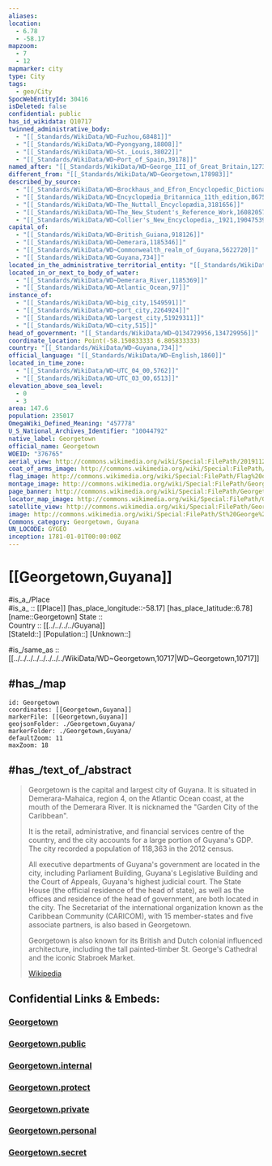 ```yaml
---
aliases:
location:
  - 6.78
  - -58.17
mapzoom:
  - 7
  - 12
mapmarker: city
type: City
tags:
  - geo/City
SpocWebEntityId: 30416
isDeleted: false
confidential: public
has_id_wikidata: Q10717
twinned_administrative_body:
  - "[[_Standards/WikiData/WD~Fuzhou,68481]]"
  - "[[_Standards/WikiData/WD~Pyongyang,18808]]"
  - "[[_Standards/WikiData/WD~St._Louis,38022]]"
  - "[[_Standards/WikiData/WD~Port_of_Spain,39178]]"
named_after: "[[_Standards/WikiData/WD~George_III_of_Great_Britain,127318]]"
different_from: "[[_Standards/WikiData/WD~Georgetown,178983]]"
described_by_source:
  - "[[_Standards/WikiData/WD~Brockhaus_and_Efron_Encyclopedic_Dictionary,602358]]"
  - "[[_Standards/WikiData/WD~Encyclopædia_Britannica_11th_edition,867541]]"
  - "[[_Standards/WikiData/WD~The_Nuttall_Encyclopædia,3181656]]"
  - "[[_Standards/WikiData/WD~The_New_Student's_Reference_Work,16082057]]"
  - "[[_Standards/WikiData/WD~Collier's_New_Encyclopedia,_1921,19047539]]"
capital_of:
  - "[[_Standards/WikiData/WD~British_Guiana,918126]]"
  - "[[_Standards/WikiData/WD~Demerara,1185346]]"
  - "[[_Standards/WikiData/WD~Commonwealth_realm_of_Guyana,5622720]]"
  - "[[_Standards/WikiData/WD~Guyana,734]]"
located_in_the_administrative_territorial_entity: "[[_Standards/WikiData/WD~Demerara_Mahaica,1185362]]"
located_in_or_next_to_body_of_water:
  - "[[_Standards/WikiData/WD~Demerara_River,1185369]]"
  - "[[_Standards/WikiData/WD~Atlantic_Ocean,97]]"
instance_of:
  - "[[_Standards/WikiData/WD~big_city,1549591]]"
  - "[[_Standards/WikiData/WD~port_city,2264924]]"
  - "[[_Standards/WikiData/WD~largest_city,51929311]]"
  - "[[_Standards/WikiData/WD~city,515]]"
head_of_government: "[[_Standards/WikiData/WD~Q134729956,134729956]]"
coordinate_location: Point(-58.150833333 6.805833333)
country: "[[_Standards/WikiData/WD~Guyana,734]]"
official_language: "[[_Standards/WikiData/WD~English,1860]]"
located_in_time_zone:
  - "[[_Standards/WikiData/WD~UTC_04_00,5762]]"
  - "[[_Standards/WikiData/WD~UTC_03_00,6513]]"
elevation_above_sea_level:
  - 0
  - 3
area: 147.6
population: 235017
OmegaWiki_Defined_Meaning: "457778"
U_S_National_Archives_Identifier: "10044792"
native_label: Georgetown
official_name: Georgetown
WOEID: "376765"
aerial_view: http://commons.wikimedia.org/wiki/Special:FilePath/20191122%20Guyana%200082%20Georgetown%20sRGB%20%2849295764796%29.jpg
coat_of_arms_image: http://commons.wikimedia.org/wiki/Special:FilePath/Coat%20of%20arms%20of%20Georgetown.png
flag_image: http://commons.wikimedia.org/wiki/Special:FilePath/Flag%20of%20Georgetown.svg
montage_image: http://commons.wikimedia.org/wiki/Special:FilePath/Georgetown%20-%20Guyana.png
page_banner: http://commons.wikimedia.org/wiki/Special:FilePath/Georgetown%20guyana%20banner.jpg
locator_map_image: http://commons.wikimedia.org/wiki/Special:FilePath/Georgetown%20Guyana%20Locator%20Map.png
satellite_view: http://commons.wikimedia.org/wiki/Special:FilePath/Georgetown%2C%20Guyana%20%28Copernicus%202025-06-19%29.png
image: http://commons.wikimedia.org/wiki/Special:FilePath/St%20George%27s%20Cathedral.jpg
Commons_category: Georgetown, Guyana
UN_LOCODE: GYGEO
inception: 1781-01-01T00:00:00Z
---
```


# [[Georgetown,Guyana]] 

#is_a_/Place  
#is_a_ :: [[Place]] 
[has_place_longitude::-58.17] 
[has_place_latitude::6.78] 
[name::Georgetown] 
State ::  
Country :: [[../../../../Guyana]]  
[StateId::] 
[Population::] 
[Unknown::] 

#is_/same_as :: [[../../../../../../../../WikiData/WD~Georgetown,10717|WD~Georgetown,10717]] 

## #has_/map 

```leaflet
id: Georgetown
coordinates: [[Georgetown,Guyana]] 
markerFile: [[Georgetown,Guyana]] 
geojsonFolder: ./Georgetown,Guyana/
markerFolder: ./Georgetown,Guyana/
defaultZoom: 11 
maxZoom: 18
```

## #has_/text_of_/abstract 

> Georgetown is the capital and largest city of Guyana. 
> It is situated in Demerara-Mahaica, region 4, on the Atlantic Ocean coast, 
> at the mouth of the Demerara River. It is nicknamed the "Garden City of the Caribbean". 
> 
> It is the retail, administrative, and financial services centre of the country, and the city accounts for a large portion of Guyana's GDP. The city recorded a population of 118,363 in the 2012 census.
>
> All executive departments of Guyana's government are located in the city, including Parliament Building, Guyana's Legislative Building and the Court of Appeals, Guyana's highest judicial court. The State House (the official residence of the head of state), as well as the offices and residence of the head of government, are both located in the city. The Secretariat of the international organization known as the Caribbean Community (CARICOM), with 15 member-states and five associate partners, is also based in Georgetown.
>
> Georgetown is also known for its British and Dutch colonial influenced architecture, including the tall painted-timber St. George's Cathedral and the iconic Stabroek Market.
>
> [Wikipedia](https://en.wikipedia.org/wiki/Georgetown,%20Guyana) 



## Confidential Links & Embeds: 

### [Georgetown](/_Standards/Earth/Continent/America~South/Guyana/Regions~Guyana/East_Berbice-Corentyne/City/Georgetown.md) 

### [Georgetown.public](/_public/Earth/Continent/America~South/Guyana/Regions~Guyana/East_Berbice-Corentyne/City/Georgetown.public.md) 

### [Georgetown.internal](/_internal/Earth/Continent/America~South/Guyana/Regions~Guyana/East_Berbice-Corentyne/City/Georgetown.internal.md) 

### [Georgetown.protect](/_protect/Earth/Continent/America~South/Guyana/Regions~Guyana/East_Berbice-Corentyne/City/Georgetown.protect.md) 

### [Georgetown.private](/_private/Earth/Continent/America~South/Guyana/Regions~Guyana/East_Berbice-Corentyne/City/Georgetown.private.md) 

### [Georgetown.personal](/_personal/Earth/Continent/America~South/Guyana/Regions~Guyana/East_Berbice-Corentyne/City/Georgetown.personal.md) 

### [Georgetown.secret](/_secret/Earth/Continent/America~South/Guyana/Regions~Guyana/East_Berbice-Corentyne/City/Georgetown.secret.md)

